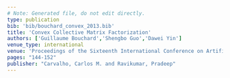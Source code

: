 ```yaml
---
# Note: Generated file, do not edit directly.
type: publication
bib: 'bib/bouchard_convex_2013.bib'
title: 'Convex Collective Matrix Factorization'
authors: ['Guillaume Bouchard','Shengbo Guo','Dawei Yin']
venue_type: international
venue: 'Proceedings of the Sixteenth International Conference on Artificial Intelligence and Statistics'
pages: "144-152"
publisher: "Carvalho, Carlos M. and Ravikumar, Pradeep"
---
```

